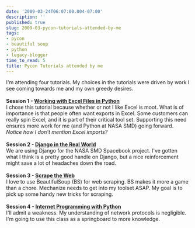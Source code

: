 ```yaml
---
date: '2009-03-24T06:07:00.004-07:00'
description: ''
published: true
slug: 2009-03-pycon-tutorials-attended-by-me
tags:
- pycon
- beautiful soup
- python
- legacy-blogger
time_to_read: 5
title: Pycon Tutorials attended by me
---
```


I'm attending four tutorials. My choices in the tutorials were driven by work I see coming towards me and my own greedy desires.<br /><br /><span style="font-weight: bold;">Session 1 - </span><a href="http://us.pycon.org/2009/tutorials/schedule/1AM8" style="font-weight: bold;">Working with Excel Files in Python</a><br />I chose this tutorial because whether or not I like Excel is moot. What is of importance is that people often want exports in Excel. Some customers can really spin Excel, and it is part of their critical tool set. Supporting this need ensures more work for me (and Python at NASA SMD) going forward. <span style="font-style: italic;">Notice how I don't mention Excel imports?</span><br /><br /><span style="font-weight: bold;">Session 2 - </span><a href="http://us.pycon.org/2009/tutorials/schedule/1PM2" style="font-weight: bold;">Django in the Real World</a><br />We are using Django for the NASA SMD Spacebook project. I've gotten what I think is a pretty good handle on Django, but a nice reinforcement might save a lot of headaches down the road.<br /><br /><span style="font-weight: bold;">Session 3 - <a href="http://us.pycon.org/2009/tutorials/schedule/2AM8">Scrape the Web</a></span><br />I love to use BeautifulSoup (BS) for web scraping. BS makes it more a game than a chore. Mechanize needs to get into my toolset ASAP. My goal is to pick up some handy new tricks for scraping.<br /><br /><span style="font-weight: bold;">Session 4 - <a href="http://us.pycon.org/2009/tutorials/schedule/2PM8/">Internet Programming with Python</a></span><br />I'll admit a weakness. My understanding of network protocols is negligible. I'm going to use this class as a springboard to more knowledge.